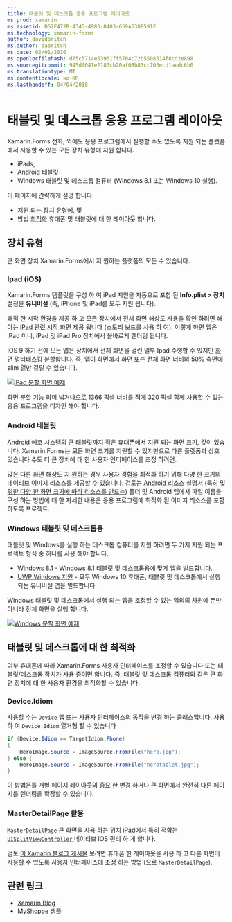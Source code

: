```yaml
---
title: 태블릿 및 데스크톱 응용 프로그램 레이아웃
ms.prod: xamarin
ms.assetid: D62F472B-4345-4983-8403-659A538B591F
ms.technology: xamarin-forms
author: davidbritch
ms.author: dabritch
ms.date: 02/01/2016
ms.openlocfilehash: d75c5714e53961ff5704c72b5508514f8cd2e898
ms.sourcegitcommit: 945df041e2180cb20af08b83cc703ecd1aedc6b0
ms.translationtype: MT
ms.contentlocale: ko-KR
ms.lasthandoff: 04/04/2018
---
```

# <a name="layout-for-tablet-and-desktop-apps"></a>태블릿 및 데스크톱 응용 프로그램 레이아웃

Xamarin.Forms 전화, 외에도 응용 프로그램에서 실행할 수도 있도록 지원 되는 플랫폼에서 사용할 수 있는 모든 장치 유형에 지원 합니다.

* iPads,
* Android 태블릿
* Windows 태블릿 및 데스크톱 컴퓨터 (Windows 8.1 또는 Windows 10 실행).

이 페이지에 간략하게 설명 합니다.

* 지원 되는 [장치 유형에](#Device_Types), 및
* 방법 [최적화](#optimize) 휴대폰 및 태블릿에 대 한 레이아웃 합니다.

<a name="Device_Types" />

## <a name="device-types"></a>장치 유형

큰 화면 장치 Xamarin.Forms에서 지 원하는 플랫폼의 모든 수 있습니다.

### <a name="ipads-ios"></a>Ipad (iOS)

Xamarin.Forms 템플릿을 구성 하 여 iPad 지원을 자동으로 포함 된 **Info.plist > 장치** 설정을 **유니버설** (즉, iPhone 및 iPad를 모두 지원 됩니다).

쾌적 한 시작 환경을 제공 하 고 모든 장치에서 전체 화면 해상도 사용을 확인 하려면 해야는 [iPad 관련 시작 화면](~/ios/app-fundamentals/images-icons/launch-screens.md) 제공 됩니다 (스토리 보드를 사용 하 여). 이렇게 하면 앱은 iPad 미니, iPad 및 iPad Pro 장치에서 올바르게 렌더링 됩니다.

IOS 9 하기 전에 모든 앱은 장치에서 전체 화면을 걸린 일부 Ipad 수행할 수 있지만 [화면 멀티태스킹 분할](~/ios/platform/multitasking.md)합니다.
즉, 앱이 화면에서 화면 또는 전체 화면 너비의 50% 측면에 slim 열만 걸릴 수 있습니다.

[![](tablet-images/ipad-sml.png "iPad 분할 화면 예제")](tablet-images/ipad.png#lightbox "iPad 분할 화면 예제")

화면 분할 기능 의미 넓거나으로 1366 픽셀 너비를 적게 320 픽셀 함께 사용할 수 있는 응용 프로그램을 디자인 해야 합니다.

### <a name="android-tablets"></a>Android 태블릿

Android 에코 시스템의 큰 태블릿까지 작은 휴대폰에서 지원 되는 화면 크기, 깊이 있습니다. Xamarin.Forms는 모든 화면 크기를 지원할 수 있지만으로 다른 플랫폼과 상호 있습니다 수도 더 큰 장치에 대 한 사용자 인터페이스를 조정 하려면.

많은 다른 화면 해상도 지 원하는 경우 사용자 경험을 최적화 하기 위해 다양 한 크기의 네이티브 이미지 리소스를 제공할 수 있습니다.
검토는 [Android 리소스](~/android/app-fundamentals/resources-in-android/index.md) 설명서 (특히 및 [위한 다양 한 화면 크기에 따라 리소스를 만드는](~/android/app-fundamentals/resources-in-android/resources-for-varying-screens.md)) 폴더 및 Android 앱에서 파일 이름을 구성 하는 방법에 대 한 자세한 내용은 응용 프로그램에 최적화 된 이미지 리소스를 포함 하도록 프로젝트.

### <a name="windows-tablets-and-desktops"></a>Windows 태블릿 및 데스크톱용

태블릿 및 Windows를 실행 하는 데스크톱 컴퓨터를 지원 하려면 두 가지 지원 되는 프로젝트 형식 중 하나를 사용 해야 합니다.

* [Windows 8.1](~/xamarin-forms/platform/windows/installation/tablet.md) -
  Windows 8.1 태블릿 및 데스크톱용에 맞게 앱을 빌드합니다.
* [UWP Windows 지원](~/xamarin-forms/platform/windows/installation/universal.md) -
  모두 Windows 10 휴대폰, 태블릿 및 데스크톱에서 실행 되는 유니버설 앱을 빌드합니다.

Windows 태블릿 및 데스크톱에서 실행 되는 앱을 조정할 수 있는 임의의 차원에 뿐만 아니라 전체 화면을 실행 합니다.

[![](tablet-images/splitscreen-sml.png "Windows 분할 화면 예제")](tablet-images/splitscreen.png#lightbox "Windows 분할 화면 예제")


<a name="optimize" />

## <a name="optimizing-for-tablet-and-desktop"></a>태블릿 및 데스크톱에 대 한 최적화

여부 휴대폰에 따라 Xamarin.Forms 사용자 인터페이스를 조정할 수 있습니다 또는 태블릿/데스크톱 장치가 사용 중이면 합니다. 즉, 태블릿 및 데스크톱 컴퓨터와 같은 큰 화면 장치에 대 한 사용자 환경을 최적화할 수 있습니다.


### <a name="deviceidiom"></a>Device.Idiom

사용할 수는 [ `Device` ](~/xamarin-forms/platform/device.md) 앱 또는 사용자 인터페이스의 동작을 변경 하는 클래스입니다. 사용 하 여 `Device.Idiom` 열거형 할 수 있습니다

```csharp
if (Device.Idiom == TargetIdiom.Phone)
{
    HeroImage.Source = ImageSource.FromFile("hero.jpg");
} else {
    HeroImage.Source = ImageSource.FromFile("herotablet.jpg");
}
```

이 방법은를 개별 페이지 레이아웃의 중요 한 변경 하거나 큰 화면에서 완전히 다른 페이지를 렌더링을 확장할 수 있습니다.

### <a name="leveraging-masterdetailpage"></a>MasterDetailPage 활용

[ `MasterDetailPage` ](https://developer.xamarin.com/api/type/Xamarin.Forms.MasterDetailPage/) 큰 화면을 사용 하는 위치 iPad에서 특히 적합는 [ `UISplitViewController` ](https://developer.xamarin.com/api/type/UIKit.UISplitViewController/) 네이티브 iOS 편리 하 게 합니다.

검토 [이 Xamarin 블로그 게시물](https://blog.xamarin.com/bringing-xamarin-forms-apps-to-tablets/) 보려면 휴대폰 한 레이아웃을 사용 하 고 다른 화면이 사용할 수 있도록 사용자 인터페이스에 조정 하는 방법 (으로 `MasterDetailPage`).



## <a name="related-links"></a>관련 링크

- [Xamarin Blog](https://blog.xamarin.com/bringing-xamarin-forms-apps-to-tablets/)
- [MyShoppe 샘플](https://github.com/jamesmontemagno/myshoppe)
